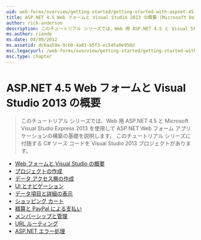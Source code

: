 ```yaml
---
uid: web-forms/overview/getting-started/getting-started-with-aspnet-45-web-forms/index
title: ASP.NET 4.5 Web フォームと Visual Studio 2013 の概要 |Microsoft Docs
author: rick-anderson
description: このチュートリアル シリーズでは、Web 用 ASP.NET 4.5 と Visual Studio 2013 Express を使用して ASP.NET Web フォーム アプリケーションの構築の基礎を説明します。 できる Visua.
ms.author: riande
ms.date: 04/09/2012
ms.assetid: dc6aa59a-9cb0-4a81-b5f3-ec545a0e958d
msc.legacyurl: /web-forms/overview/getting-started/getting-started-with-aspnet-45-web-forms
msc.type: chapter
---
```

<a name="getting-started-with-aspnet-45-web-forms-and-visual-studio-2013"></a>ASP.NET 4.5 Web フォームと Visual Studio 2013 の概要
====================
> このチュートリアル シリーズでは、Web 用 ASP.NET 4.5 と Microsoft Visual Studio Express 2013 を使用して ASP.NET Web フォーム アプリケーションの構築の基礎を説明します。 このチュートリアル シリーズに付随する C# ソース コードを Visual Studio 2013 プロジェクトがあります。


- [Web フォームと Visual Studio の概要](introduction-and-overview.md)
- [プロジェクトの作成](create-the-project.md)
- [データ アクセス層の作成](create_the_data_access_layer.md)
- [UI とナビゲーション](ui_and_navigation.md)
- [データ項目と詳細の表示](display_data_items_and_details.md)
- [ショッピング カート](shopping-cart.md)
- [精算と PayPal による支払い](checkout-and-payment-with-paypal.md)
- [メンバーシップと管理](membership-and-administration.md)
- [URL ルーティング](url-routing.md)
- [ASP.NET エラー処理](aspnet-error-handling.md)
